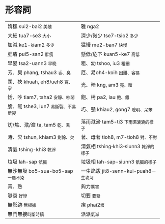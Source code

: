 # 形容詞

|  |  |
| :--- | :--- |
| 媠䆀 sui2-bai2 `美醜` | 雅 nga2 |
| 大細 tua7-se3 `大小` | 濟少/㩼少 tse7-tsio2 `多少` |
| 加減 ke1-kiam2 `多少` | 猛慢 me2-ban7 `快慢` |
| 肥㾪 pui5-san2 `胖瘦` | 懸低/危下 kuan5-ke7 `高低` |
| 早晏 tsa2-uann3 `早晚` | 粗、幼 tshoo, iu3 `粗細` |
| 芳、臭 phang, tshau3 `香、臭` | 厄、易oh4-koih `困難、容易` |
| 闊、狹 khuah, eh8/ueh8 `寬、窄` | 光、暗 kng, am3 `亮、暗` |
| 恬、吵 tiam7, tsha2 `安靜、吵鬧` | 飽、枵 pa2, iau `飽、餓` |
| 脆、韌 tshe3, lun7 `易斷裂、不易斷裂` | 巧、戇 khiau2, gong7 `聰明、呆笨` |
| 灱/焦、㴷/澹 ta, tam5 `乾、濕` | 落雨㴷渧 tam5-ti3 `下雨濕漉漉的樣子` |
| 賰、欠 tshun, khiam3 `剩餘、欠` | 著、毋著 tioh8, m7-tioh8 `對、不對` |
| 清氣 tshing-khi3 `乾淨` | 清氣相 tshing‑khi3‑siunn3 `乾淨的樣子` |
| 垃圾 lah-sap `骯臟` | 垃圾相 lah-sap-siunn3 `骯臟的樣子` |
| 無沙無圾 bo5-sua-bo5-sap `一塵不染` | 一生跪跋 jit8-senn-kui-puah8`一生坎坷` |
| 青、熟 | 夠力`厲害` |
| 够衰 `好慘` | 切要 `要緊` |
| 無影跡 `無根據` | 痞 phai2`壞` |
| 無鬥無接`時斷時續` | 派派`氣派` |

